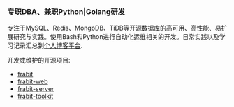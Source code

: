 ###  专职DBA、兼职Python|Golang研发

专注于MySQL、Redis、MongoDB、TiDB等开源数据库的高可用、高性能、易扩展研究与实践。使用Bash和Python进行自动化运维相关的开发。日常实践以及学习记录汇总到[个人博客平台](https://blog.blylei.tech/).

开发或维护的开源项目:

- [frabit](https://github.com/frabitech/frabit)
- [frabit-web](https://github.com/frabitech/frabit-web)
- [frabit-server](https://github.com/frabitech/frabit-server)
- [frabit-toolkit](https://github.com/frabitech/frabit-toolkit) 
